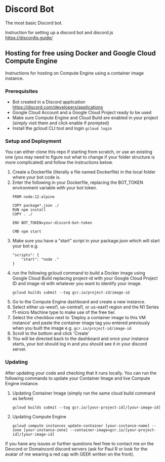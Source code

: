 # Discord Bot

The most basic Discord bot.

Instruction for setting up a discord bot and discord.js
https://discordjs.guide/

## Hosting for free using Docker and Google Cloud Compute Engine
Instructions for hosting on Compute Engine using a container image instance.

### Prerequisites
- Bot created in a Discord application https://discord.com/developers/applications 
- Google Cloud Account and a Google Cloud Project ready to be used
- Make sure Compute Engine and Cloud Build are enabled in your project (simply visit them and click enable if prompted)
- Install the gcloud CLI tool and login `gcloud login`

### Setup and Deployment

You can either clone this repo if starting from scratch, or use an existing one (you may need to figure out what to change if your folder structure is more complicated) and follow the instructions below.

1. Create a Dockerfile (literally a file named Dockerfile) in the local folder where your bot code is.
1. Enter the following in your Dockerfile, replacing the BOT_TOKEN environment variable with your bot token.
    ```
    FROM node:12-alpine

    COPY package*.json ./
    RUN npm install
    COPY . ./

    ENV BOT_TOKEN=your-discord-bot-token

    CMD npm start
    ```
1. Make sure you have a "start" script in your package.json which will start your bot e.g. 
    ```
    "scripts": {
        "start": "node ."
    }
    ```
1. run the following gcloud command to build a Docker image using Google Cloud Build replacing project-id with your Google Cloud Project ID and image-id with whatever you want to identify your image.
    ```
    gcloud builds submit --tag gcr.io/project-id/image-id
    ```
1. Go to the Compute Engine dashboard and create a new instance.
1. Select either us-west1, us-central1, or us-east1 region and the N1 Series f1-micro Machine type to make use of the free tier.
1. Select the checkbox next to 'Deploy a container image to this VM instance' and paste the container image tag you entered previously when you built the image e.g. `gcr.io/project-id/image-id`
1. Scroll to the bottom and click 'Create'
1. You will be directed back to the dashboard and once your instance starts, your bot should log in and you should see it in your discord server.

### Updating

After updating your code and checking that it runs locally. You can run the following commands to update your Container Image and live Compute Engine instance.

1. Updating Container Image (simply run the same cloud build command as before)
    ```
    gcloud builds submit --tag gcr.io/[your-project-id]/[your-image-id]
    ```

1. Updating Compute Engine
    ```
    gcloud compute instances update-container [your-instance-name] --zone [your-instance-zone] --container-image=gcr.io/[your-project-id]/[your-image-id]
    ```

If you have any issues or further questions feel free to contact me on the Devcord or Domaincord discord servers (ask for Paul R or look for the avatar of me wearing a red cap with GEEK written on the front).
